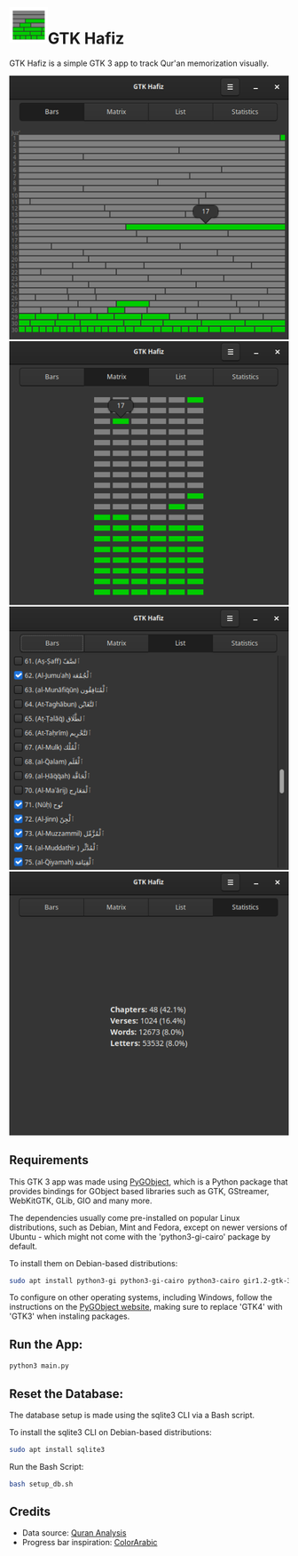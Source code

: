 <img height="64" src="imgs/icon.png" align="left"/>

# GTK Hafiz

GTK Hafiz is a simple GTK 3 app to track Qur'an memorization visually.

<p align="center" width="100%">
<img src="imgs/bars.png">
<img src="imgs/matrix.png">
<img src="imgs/list.png">
<img src="imgs/stats.png">
</p>

## Requirements
This GTK 3 app was made using [PyGObject](https://pygobject.gnome.org/), which is a Python package that provides bindings for GObject based libraries such as GTK, GStreamer, WebKitGTK, GLib, GIO and many more.

The dependencies usually come pre-installed on popular Linux distributions, such as Debian, Mint and Fedora, except on newer versions of Ubuntu - which might not come with the 'python3-gi-cairo' package by default.

To install them on Debian-based distributions:
```bash
sudo apt install python3-gi python3-gi-cairo python3-cairo gir1.2-gtk-3.0
```
To configure on other operating systems, including Windows, follow the instructions on the [PyGObject website](https://pygobject.gnome.org/getting_started.html), making sure to replace 'GTK4' with 'GTK3' when instaling packages.

## Run the App:
```bash
python3 main.py
```

## Reset the Database:
The database setup is made using the sqlite3 CLI via a Bash script.

To install the sqlite3 CLI on Debian-based distributions:
```bash
sudo apt install sqlite3
```
Run the Bash Script:
```bash
bash setup_db.sh
```

## Credits
- Data source: [Quran Analysis](https://qurananalysis.com/analysis/basic-statistics.php?lang=EN)
- Progress bar inspiration: [ColorArabic](https://commons.wikimedia.org/wiki/File:ColorArabic.png)

